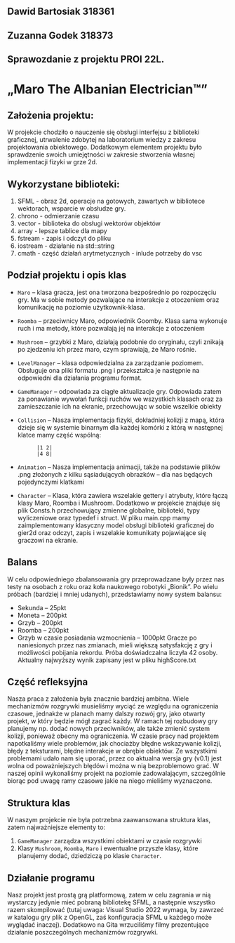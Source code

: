 ## Dawid Bartosiak 318361
## Zuzanna Godek 318373
## Sprawozdanie z projektu PROI 22L.
# „Maro The Albanian Electrician™”
## Założenia projektu:
W projekcie chodziło o nauczenie się obsługi interfejsu z biblioteki graficznej, utrwalenie zdobytej na laboratorium wiedzy z zakresu projektowania obiektowego. Dodatkowym elementem projektu było sprawdzenie swoich umiejętności w zakresie stworzenia własnej implementacji fizyki w grze 2d.
## Wykorzystane biblioteki:
1. SFML - obraz 2d, operacje na gotowych, zawartych w bibliotece
wektorach, wsparcie w obsłudze gry.
2. chrono - odmierzanie czasu
3. vector - biblioteka do obsługi wektorów objektów
4. array - lepsze tablice dla mapy
5. fstream - zapis i odczyt do pliku
6. iostream - działanie na std::string
7. cmath - część działań arytmetycznych - inlude potrzeby do vsc
## Podział projektu i opis klas
- `Maro` – klasa gracza, jest ona tworzona bezpośrednio po
rozpoczęciu gry. Ma w sobie metody pozwalające na interakcje z
otoczeniem oraz komunikację na poziomie użytkownik-klasa.
- `Roomba` – przeciwnicy Maro, odpowiednik Goomby. Klasa sama
wykonuje ruch i ma metody, które pozwalają jej na interakcje z
otoczeniem
- `Mushroom` – grzybki z Maro, działają podobnie do oryginału,
czyli znikają po zjedzeniu ich przez maro, czym sprawiają, że
Maro rośnie.
- `LevelManager` – klasa odpowiedzialna za zarządzanie poziomem.
Obsługuje ona pliki formatu .png i przekształca je następnie na
odpowiedni dla działania programu format.
- `GameManager` – odpowiada za ciągłe aktualizacje gry.
Odpowiada zatem za ponawianie wywołań funkcji ruchów we
wszystkich klasach oraz za zamieszczanie ich na ekranie,
przechowując w sobie wszelkie obiekty
- `Collision` – Nasza implementacja fizyki, dokładniej kolizji z
mapą, która dzieje się w systemie binarnym dla każdej komórki z
którą w następnej klatce mamy część wspólną:

            |1 2|
            |4 8|

- `Animation` – Nasza implementacja animacji, także na podstawie
plików .png złożonych z kilku sąsiadujących obrazków – dla nas
będących pojedynczymi klatkami
- `Character` – Klasa, która zawiera wszelakie gettery i atrybuty,
które łączą klasy Maro, Roomba i Mushroom.
Dodatkowo w projekcie znajduje się plik Consts.h przechowujący
zmienne globalne, biblioteki, typy wyliczeniowe oraz typedef i
struct. W pliku main.cpp mamy zaimplementowany klasyczny
model obsługi biblioteki graficznej do gier2d oraz odczyt, zapis i
wszelakie komunikaty pojawiające się graczowi na ekranie.
## Balans
W celu odpowiedniego zbalansowania gry przeprowadzane były
przez nas testy na osobach z roku oraz koła naukowego robotyki
„Bionik”. Po wielu próbach (bardziej i mniej udanych),
przedstawiamy nowy system balansu:
- Sekunda – 25pkt
- Moneta – 200pkt
- Grzyb – 200pkt
- Roomba – 200pkt
- Grzyb w czasie posiadania wzmocnienia – 1000pkt
Gracze po naniesionych przez nas zmianach, mieli większą
satysfakcję z gry i możliwości pobijania rekordu. Próba
doświadczalna liczyła 42 osoby. Aktualny najwyższy wynik
zapisany jest w pliku highScore.txt
## Część refleksyjna
Nasza praca z założenia była znacznie bardziej ambitna. Wiele
mechanizmów rozgrywki musieliśmy wyciąć ze względu na
ograniczenia czasowe, jednakże w planach mamy dalszy rozwój gry,
jako otwarty projekt, w który będzie mógł zagrać każdy. W ramach tej
rozbudowy gry planujemy np. dodać nowych przeciwników, ale także zmienić
system kolizji, ponieważ obecny ma ograniczenia. W czasie
pracy nad projektem napotkaliśmy wiele problemów, jak chociażby
błędne wskazywanie kolizji, błędy z teksturami, błędne interakcje w
obrębie obiektów. Ze wszystkimi problemami udało nam się uporać,
przez co aktualna wersja gry (v0.1) jest wolna od poważniejszych
błędów i można w nią bezproblemowo grać. W naszej opinii
wykonaliśmy projekt na poziomie zadowalającym, szczególnie
biorąc pod uwagę ramy czasowe jakie na niego mieliśmy
wyznaczone.
## Struktura klas
W naszym projekcie nie była potrzebna zaawansowana struktura
klas, zatem najważniejsze elementy to:
1. `GameManager` zarządza wszystkimi obiektami w czasie
rozgrywki
2. Klasy `Mushroom`, `Roomba`, `Maro` i ewentualne przyszłe
klasy, które planujemy dodać, dziedziczą po klasie
`Character`.
## Działanie programu
Nasz projekt jest prostą grą platformową, zatem w celu
zagrania w nią wystarczy jedynie mieć pobraną bibliotekę SFML, a
następnie wszystko razem skompilować (tutaj uwaga: Visual Studio
2022 wymaga, by zawrzeć w katalogu gry plik z OpenGL, zaś
konfiguracja SFML u każdego może wyglądać inaczej).
Dodatkowo na Gita wrzuciliśmy filmy prezentujące działanie
poszczególnych mechanizmów rozgrywki.
